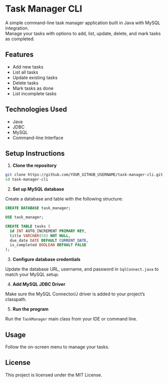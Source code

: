 # Task Manager CLI

A simple command-line task manager application built in Java with MySQL integration.  
Manage your tasks with options to add, list, update, delete, and mark tasks as completed.

## Features

- Add new tasks  
- List all tasks  
- Update existing tasks  
- Delete tasks  
- Mark tasks as done  
- List incomplete tasks  

## Technologies Used

- Java  
- JDBC  
- MySQL  
- Command-line Interface  

## Setup Instructions

1. **Clone the repository**

```bash
git clone https://github.com/YOUR_GITHUB_USERNAME/task-manager-cli.git
cd task-manager-cli
```

2. **Set up MySQL database**

Create a database and table with the following structure:

```sql
CREATE DATABASE task_manager;

USE task_manager;

CREATE TABLE tasks (
  id INT AUTO_INCREMENT PRIMARY KEY,
  title VARCHAR(50) NOT NULL,
  due_date DATE DEFAULT CURRENT_DATE,
  is_completed BOOLEAN DEFAULT FALSE
);
```

3. **Configure database credentials**

Update the database URL, username, and password in `SqlConnect.java` to match your MySQL setup.

4. **Add MySQL JDBC Driver**

Make sure the MySQL Connector/J driver is added to your project’s classpath.

5. **Run the program**

Run the `TaskManager` main class from your IDE or command line.

## Usage

Follow the on-screen menu to manage your tasks.

## License

This project is licensed under the MIT License.
